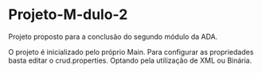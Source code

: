 # Projeto-M-dulo-2
Projeto proposto para a conclusão do segundo módulo da ADA.

O projeto é inicializado pelo próprio Main. Para configurar as propriedades
basta editar o crud.properties. Optando pela utilização de XML ou Binária.
